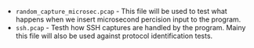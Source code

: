 * `random_capture_microsec.pcap` - This file will be used to test what happens when we insert microsecond percision input to the program.
* `ssh.pcap` - Testh how SSH captures are handled by the program. Mainy this file will also be used against protocol identification tests.
